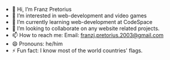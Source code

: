 - 👋 Hi, I’m Franz Pretorius
- 👀 I’m interested in web-development and video games
- 🌱 I’m currently learning web-development at CodeSpace
- 💞️ I’m looking to collaborate on any website related projects.
- 📫 How to reach me: Email: franzj.pretorius.2003@gmail.com
- 😄 Pronouns: he/him
- ⚡ Fun fact: I know most of the world countries' flags.

<!---
llfrigoll/llfrigoll is a ✨ special ✨ repository because its `README.md` (this file) appears on your GitHub profile.
You can click the Preview link to take a look at your changes.
--->

